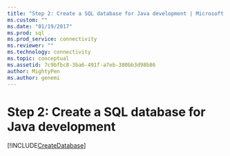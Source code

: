```yaml
---
title: "Step 2: Create a SQL database for Java development | Microsoft Docs"
ms.custom: ""
ms.date: "01/19/2017"
ms.prod: sql
ms.prod_service: connectivity
ms.reviewer: ""
ms.technology: connectivity
ms.topic: conceptual
ms.assetid: 7c9bfbc8-3ba6-491f-a7eb-380bb3d98b86
author: MightyPen
ms.author: genemi
---
```

# Step 2: Create a SQL database for Java development
[!INCLUDE[CreateDatabase](../../includes/createdatabase.md)]

